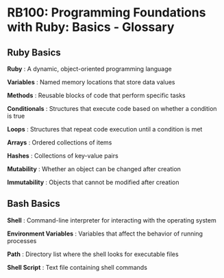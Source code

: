 # RB100: Programming Foundations with Ruby: Basics - Glossary

## Ruby Basics

**Ruby**
: A dynamic, object-oriented programming language

**Variables**
: Named memory locations that store data values

**Methods**
: Reusable blocks of code that perform specific tasks

**Conditionals**
: Structures that execute code based on whether a condition is true

**Loops**
: Structures that repeat code execution until a condition is met

**Arrays**
: Ordered collections of items

**Hashes**
: Collections of key-value pairs

**Mutability**
: Whether an object can be changed after creation

**Immutability**
: Objects that cannot be modified after creation

## Bash Basics

**Shell**
: Command-line interpreter for interacting with the operating system

**Environment Variables**
: Variables that affect the behavior of running processes

**Path**
: Directory list where the shell looks for executable files

**Shell Script**
: Text file containing shell commands
